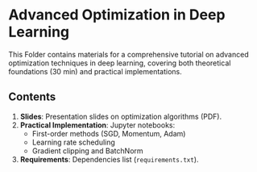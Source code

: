 # Advanced Optimization in Deep Learning

This Folder contains materials for a comprehensive tutorial on advanced optimization techniques in deep learning, covering both theoretical foundations (30 min) and practical implementations.

## Contents

1. **Slides**: Presentation slides on optimization algorithms (PDF).
2. **Practical Implementation**: Jupyter notebooks:
   - First-order methods (SGD, Momentum, Adam)
   - Learning rate scheduling
   - Gradient clipping and BatchNorm
3. **Requirements**: Dependencies list (`requirements.txt`).